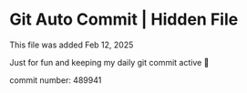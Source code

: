 # Git Auto Commit | Hidden File

This file was added Feb 12, 2025

Just for fun and keeping my daily git commit active 🤪

commit number: 489941
